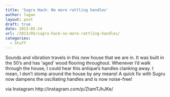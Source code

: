 ```yaml
---
title: 'Sugru Hack: No more rattling handles'
author: logan
layout: post
draft: true
date: 2013-05-24
url: /2013/05/sugru-hack-no-more-rattling-handles/
categories:
  - Stuff
---
```

<div>
  Sounds and vibration travels in this <em>new</em> house that we are in. It was built in the 50&#8217;s and has &#8216;aged&#8217; wood flooring throughout. Whenever I&#8217;d walk through the house, I could hear this antique&#8217;s handles clanking away. I mean, I don&#8217;t stomp around the house by any means! A quick fix with Sugru now dampens the oscillating handles and is now noise-free!
</div>

<div>
  <img style="max-width: 600px;" alt="" src="http://distilleryimage10.s3.amazonaws.com/1b050906c4b911e2a23222000aaa0537_7.jpg" /></p>

  <div>
    via Instagram http://instagram.com/p/ZtamTJhJKe/
  </div>
</div>
